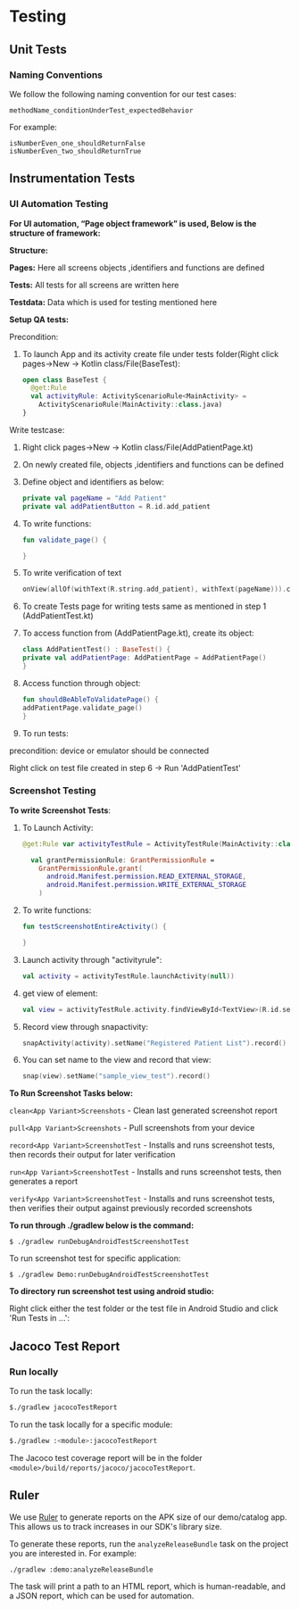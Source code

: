 # Testing

## Unit Tests

### Naming Conventions

We follow the following naming convention for our test cases:

```
methodName_conditionUnderTest_expectedBehavior
```

For example:

```
isNumberEven_one_shouldReturnFalse
isNumberEven_two_shouldReturnTrue
```

## Instrumentation Tests

### UI Automation Testing

**For UI automation, “Page object framework” is used, Below is the structure of framework:**

**Structure:**

**Pages:**
Here all screens objects ,identifiers and functions are defined

**Tests:**
All tests for all screens are written here

**Testdata:**
Data which is used for testing mentioned here

**Setup QA tests:**

Precondition:

1. To launch App and its activity create file under tests folder(Right click pages->New -> Kotlin class/File(BaseTest):

    ```kotlin
    open class BaseTest {
      @get:Rule
      val activityRule: ActivityScenarioRule<MainActivity> =
        ActivityScenarioRule(MainActivity::class.java)
    }
    ```

Write testcase:

1. Right click pages->New -> Kotlin class/File(AddPatientPage.kt)
2. On newly created file, objects ,identifiers and functions can be defined
3. Define object and identifiers as below:

    ```kotlin
    private val pageName = "Add Patient"
    private val addPatientButton = R.id.add_patient
    ```

4. To write functions:

    ```kotlin
    fun validate_page() {

    }
    ```

5. To write verification of text

    ```kotlin
    onView(allOf(withText(R.string.add_patient), withText(pageName))).check(matches(isDisplayed()))
    ```

6. To create Tests page for writing tests same as mentioned in step 1 (AddPatientTest.kt)
7. To access function from (AddPatientPage.kt), create its object:

    ```kotlin
    class AddPatientTest() : BaseTest() {
    private val addPatientPage: AddPatientPage = AddPatientPage()
    }
    ```

8. Access function through object:

    ```kotlin
    fun shouldBeAbleToValidatePage() {
    addPatientPage.validate_page()
    }
    ```

9. To run tests:

precondition:
device or emulator should be connected

Right click on test file created in step 6 -> Run 'AddPatientTest'

### Screenshot Testing

**To write Screenshot Tests**:

1. To Launch Activity:

    ```kotlin
    @get:Rule var activityTestRule = ActivityTestRule(MainActivity::class.java, false, false)

      val grantPermissionRule: GrantPermissionRule =
        GrantPermissionRule.grant(
          android.Manifest.permission.READ_EXTERNAL_STORAGE,
          android.Manifest.permission.WRITE_EXTERNAL_STORAGE
        )
    ```

2. To write functions:

    ```kotlin
    fun testScreenshotEntireActivity() {

    }
    ```

3. Launch activity through "activityrule":

    ```kotlin
    val activity = activityTestRule.launchActivity(null))
    ```

4. get view of element:

    ```kotlin
    val view = activityTestRule.activity.findViewById<TextView>(R.id.search_src_text)
    ```

5. Record view through snapactivity:

    ```kotlin
    snapActivity(activity).setName("Registered Patient List").record()
    ```

6. You can set name to the view and record that view:

    ```kotlin
    snap(view).setName("sample_view_test").record()
    ```

**To Run Screenshot Tasks below:**

`clean<App Variant>Screenshots` - Clean last generated screenshot report

`pull<App Variant>Screenshots` - Pull screenshots from your device

`record<App Variant>ScreenshotTest` - Installs and runs screenshot tests, then records their output for later verification

`run<App Variant>ScreenshotTest` - Installs and runs screenshot tests, then generates a report

`verify<App Variant>ScreenshotTest` - Installs and runs screenshot tests, then verifies their output against previously recorded screenshots

**To run through ./gradlew below is the command:**

`$ ./gradlew runDebugAndroidTestScreenshotTest`

To run screenshot test for specific application:

`$ ./gradlew Demo:runDebugAndroidTestScreenshotTest`

**To directory run screenshot test using android studio:**

 Right click either the test folder or the test file in Android Studio and click 'Run Tests in ...':

## Jacoco Test Report

### Run locally

To run the task locally:

```sh
$./gradlew jacocoTestReport
```

To run the task locally for a specific module:

```sh
$./gradlew :<module>:jacocoTestReport
```

The Jacoco test coverage report will be in the folder `<module>/build/reports/jacoco/jacocoTestReport`.

## Ruler

We use [Ruler](https://github.com/spotify/ruler) to generate reports on the APK size of our demo/catalog app. This allows us to track increases in our SDK's library size.

To generate these reports, run the `analyzeReleaseBundle` task on the project you are interested in. For example:

```sh
./gradlew :demo:analyzeReleaseBundle
```

The task will print a path to an HTML report, which is human-readable, and a JSON report, which can be used for automation.
